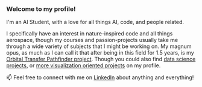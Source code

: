 ### Welcome to my profile!

I'm an AI Student, with a love for all things AI, code, and people related.

I specifically have an interest in nature-inspired code and all things aerospace, though my courses and passion-projects usually take me through a wide variety of subjects that I might be working on.
My magnum opus, as much as I can call it that after being in this field for 1.5 years, is my [Orbital Transfer Pathfinder project](https://github.com/m-jeu/orbital-transfer-pathfinder). Though you could also find [data science projects](https://github.com/m-jeu/CM_0), or [more visualization oriented projects](https://github.com/m-jeu/s404-project) on my profile.

📫 Feel free to connect with me on [LinkedIn](https://www.linkedin.com/in/maarten-de-jeu/) about anything and everything!
